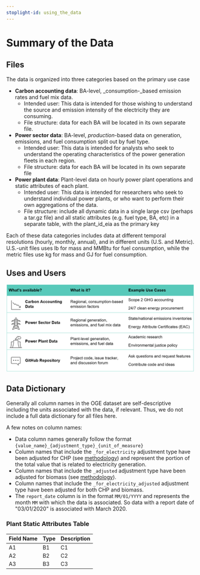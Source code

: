 ```yaml
---
stoplight-id: using_the_data
---
```


# Summary of the Data

## Files

The data is organized into three categories based on the primary use case

* **Carbon accounting data**: BA-level, _consumption-_based emission rates and fuel mix data. 
    * Intended user: This data is intended for those wishing to understand the source and emission intensity of the electricity they are consuming. 
    * File structure: data for each BA will be located in its own separate file.
* **Power sector data**: BA-level, _production_-based data on generation, emissions, and fuel consumption split out by fuel type. 
    * Intended user: This data is intended for analysts who seek to understand the operating characteristics of the power generation fleets in each region. 
    * File structure: data for each BA will be located in its own separate file
* **Power plant data**: Plant-level data on hourly power plant operations and static attributes of each plant. 
    * Intended user: This data is intended for researchers who seek to understand individual power plants, or who want to perform their own aggregations of the data. 
    * File structure: include all dynamic data in a single large csv (perhaps a tar.gz file) and all static attributes (e.g. fuel type, BA, etc) in a separate table, with the plant_id_eia as the primary key

Each of these data categories includes data at different temporal resolutions (hourly, monthly, annual), and in different units (U.S. and Metric). U.S.-unit files uses lb for mass and MMBtu for fuel consumption, while the metric files use kg for mass and GJ for fuel consumption. 


## Uses and Users

![Example Data Use Cases](Use%20Case%20Table.PNG)

## Data Dictionary

Generally all column names in the OGE dataset are self-descriptive including the units associated with the data, if relevant. Thus, we do not include a full data dictionary for all files here. 

A few notes on column names:
- Data column names generally follow the format `{value_name}_{adjustment_type}_{unit_of_measure}`
- Column names that include the `_for_electricity` adjustment type have been adjusted for CHP (see [methodology](../Methodology/Emissions%20Calculations/Adjusting%20Emissions%20for%20CHP.md)) and represent the portion of the total value that is related to electricity generation.
- Column names that include the `_adjusted` adjustment type have been adjusted for biomass (see [methodology](../Methodology/Emissions%20Calculations/Adjusting%20Emissions%20for%20Biomass.md)).
- Column names that include the `_for_electricity_adjusted` adjustment type have been adjusted for both CHP and biomass.
- The `report_date` column is in the format `MM/01/YYYY` and represents the month `MM` with which the data is associated. So data with a report date of "03/01/2020" is associated with March 2020.

### Plant Static Attributes Table


Field Name | Type | Description
---------|----------|---------
 A1 | B1 | C1
 A2 | B2 | C2
 A3 | B3 | C3
